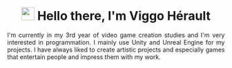 <h1 align="center"><img src="https://media.giphy.com/media/hvRJCLFzcasrR4ia7z/giphy.gif" width="30px"> Hello there, I'm Viggo Hérault</h1>
<p align="justify">I'm currently in my 3rd year of video game creation studies and I'm very interested in programmation. I mainly use Unity and Unreal Engine for my projects. I have always liked to create artistic projects and especially games that entertain people and impress them with my work.</p>
